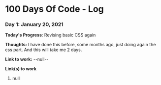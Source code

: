 # 100 Days Of Code - Log

### Day 1: January 20, 2021 

**Today's Progress**: Revising basic CSS again

**Thoughts:** I have done this before, some months ago, just doing again the css part. And this will take me 2 days.  

**Link to work:** --null-- 

**Link(s) to work**
1. null


